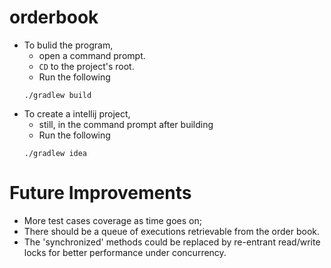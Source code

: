orderbook
=======

- To bulid the program, 
  - open a command prompt.
  - `CD` to the project's root.
  - Run the following 
  ```
  ./gradlew build
  ```
- To create a intellij project, 
  - still, in the command prompt after building
  - Run the following 
  ```
  ./gradlew idea
  ```

Future Improvements
======
- More test cases coverage as time goes on;
- There should be a queue of executions retrievable from the order book.
- The 'synchronized' methods could be replaced by re-entrant read/write locks for better performance under concurrency.

